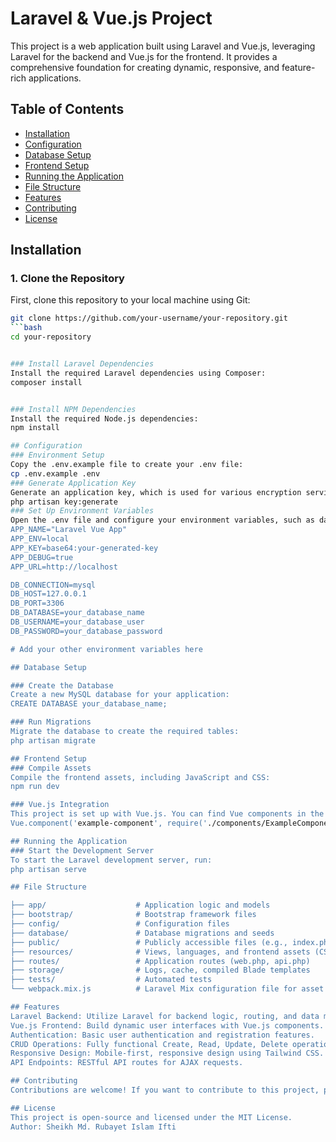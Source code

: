 # Laravel & Vue.js Project

This project is a web application built using Laravel and Vue.js, leveraging Laravel for the backend and Vue.js for the frontend. It provides a comprehensive foundation for creating dynamic, responsive, and feature-rich applications.

## Table of Contents

- [Installation](#installation)
- [Configuration](#configuration)
- [Database Setup](#database-setup)
- [Frontend Setup](#frontend-setup)
- [Running the Application](#running-the-application)
- [File Structure](#file-structure)
- [Features](#features)
- [Contributing](#contributing)
- [License](#license)

## Installation

### 1. Clone the Repository
First, clone this repository to your local machine using Git:

```bash
git clone https://github.com/your-username/your-repository.git
```bash
cd your-repository


### Install Laravel Dependencies
Install the required Laravel dependencies using Composer:
composer install


### Install NPM Dependencies
Install the required Node.js dependencies:
npm install

## Configuration
### Environment Setup
Copy the .env.example file to create your .env file:
cp .env.example .env
### Generate Application Key
Generate an application key, which is used for various encryption services:
php artisan key:generate
### Set Up Environment Variables
Open the .env file and configure your environment variables, such as database settings, mail configuration, and other services. Here's an example configuration:
APP_NAME="Laravel Vue App"
APP_ENV=local
APP_KEY=base64:your-generated-key
APP_DEBUG=true
APP_URL=http://localhost

DB_CONNECTION=mysql
DB_HOST=127.0.0.1
DB_PORT=3306
DB_DATABASE=your_database_name
DB_USERNAME=your_database_user
DB_PASSWORD=your_database_password

# Add your other environment variables here

## Database Setup

### Create the Database
Create a new MySQL database for your application:
CREATE DATABASE your_database_name;

### Run Migrations
Migrate the database to create the required tables:
php artisan migrate

## Frontend Setup
### Compile Assets
Compile the frontend assets, including JavaScript and CSS:
npm run dev

### Vue.js Integration
This project is set up with Vue.js. You can find Vue components in the resources/js/components directory. To add a new component, create a .vue file in this directory, and reference it in your resources/js/app.js file.
Vue.component('example-component', require('./components/ExampleComponent.vue').default);

## Running the Application
### Start the Development Server
To start the Laravel development server, run:
php artisan serve

## File Structure

├── app/                    # Application logic and models
├── bootstrap/              # Bootstrap framework files
├── config/                 # Configuration files
├── database/               # Database migrations and seeds
├── public/                 # Publicly accessible files (e.g., index.php, assets)
├── resources/              # Views, languages, and frontend assets (CSS, JS, Vue components)
├── routes/                 # Application routes (web.php, api.php)
├── storage/                # Logs, cache, compiled Blade templates
├── tests/                  # Automated tests
└── webpack.mix.js          # Laravel Mix configuration file for asset compilation

## Features
Laravel Backend: Utilize Laravel for backend logic, routing, and data management.
Vue.js Frontend: Build dynamic user interfaces with Vue.js components.
Authentication: Basic user authentication and registration features.
CRUD Operations: Fully functional Create, Read, Update, Delete operations.
Responsive Design: Mobile-first, responsive design using Tailwind CSS.
API Endpoints: RESTful API routes for AJAX requests.

## Contributing
Contributions are welcome! If you want to contribute to this project, please fork the repository and submit a pull request.

## License
This project is open-source and licensed under the MIT License.
Author: Sheikh Md. Rubayet Islam Ifti